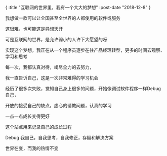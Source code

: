 {
    :title "互联网的世界里，我有一个大大的梦想"
    :post-date "2018-12-8"
}

我想做一款可以让全国甚至全世界的人都使用的软件或服务

这很难，也可能这是异想天开

可是互联网的世界，是允许弱小的人许下大愿望的呀

实现这个梦想，我正在从一个程序员逐步在往产品经理转型，更多的时间去观察、学习和思考

每一次，我都认真对待，竭尽全力的去努力，

我一直告诉自己，这是一次非常难得的学习机会

经历了很多次失败，觉知自己身上很多的问题，开始像调试软件程序一样Debug自己，

开放的接受自己的缺点，虚心的请教问题，认真的学习

一点一点成长变得更好

这个站点用来记录自己的成长过程

Debug 我自己，自我思考，自我修正，存疑和解决方案

世界在变，而我的热情不变